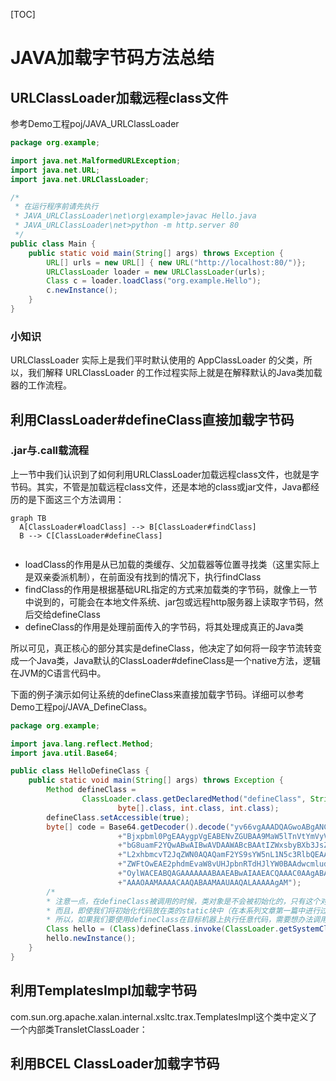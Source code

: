 [TOC]

# JAVA加载字节码方法总结

## URLClassLoader加载远程class文件

参考Demo工程poj/JAVA_URLClassLoader

```java
package org.example;

import java.net.MalformedURLException;
import java.net.URL;
import java.net.URLClassLoader;

/*
 * 在运行程序前请先执行
 * JAVA_URLClassLoader\net\org\example>javac Hello.java
 * JAVA_URLClassLoader\net>python -m http.server 80
 */
public class Main {
    public static void main(String[] args) throws Exception {
        URL[] urls = new URL[] { new URL("http://localhost:80/")};
        URLClassLoader loader = new URLClassLoader(urls);
        Class c = loader.loadClass("org.example.Hello");
        c.newInstance();
    }
}
```

### 小知识

URLClassLoader 实际上是我们平时默认使用的 AppClassLoader 的父类，所以，我们解释 URLClassLoader 的工作过程实际上就是在解释默认的Java类加载器的工作流程。

## 利用ClassLoader#defineClass直接加载字节码

### .jar与.call载流程

上一节中我们认识到了如何利用URLClassLoader加载远程class文件，也就是字节码。其实，不管是加载远程class文件，还是本地的class或jar文件，Java都经历的是下面这三个方法调用：

```mermaid
graph TB  
  A[ClassLoader#loadClass] --> B[ClassLoader#findClass]  
  B --> C[ClassLoader#defineClass]  


```

* loadClass的作用是从已加载的类缓存、父加载器等位置寻找类（这里实际上是双亲委派机制），在前面没有找到的情况下，执行findClass
* findClass的作用是根据基础URL指定的方式来加载类的字节码，就像上一节中说到的，可能会在本地文件系统、jar包或远程http服务器上读取字节码，然后交给defineClass
* defineClass的作用是处理前面传入的字节码，将其处理成真正的Java类

所以可见，真正核心的部分其实是defineClass，他决定了如何将一段字节流转变成一个Java类，Java默认的ClassLoader#defineClass是一个native方法，逻辑在JVM的C语言代码中。

下面的例子演示如何让系统的defineClass来直接加载字节码。详细可以参考Demo工程poj/JAVA_DefineClass。

```java
package org.example;

import java.lang.reflect.Method;
import java.util.Base64;

public class HelloDefineClass {
    public static void main(String[] args) throws Exception {
        Method defineClass =
                ClassLoader.class.getDeclaredMethod("defineClass", String.class,
                        byte[].class, int.class, int.class);
        defineClass.setAccessible(true);
        byte[] code = Base64.getDecoder().decode("yv66vgAAADQAGwoABgANCQAOAA8IABAKABEAEgcAEwcAFAEA"
                        +"Bjxpbml0PgEAAygpVgEABENvZGUBAA9MaW5lTnVtYmVyVGFibGUBAApTb3VyY2VGaWxlAQAKSGVs"
                        +"bG8uamF2YQwABwAIBwAVDAAWABcBAAtIZWxsbyBXb3JsZAcAGAwAGQAaAQAFSGVsbG8BABBqYXZh"
                        +"L2xhbmcvT2JqZWN0AQAQamF2YS9sYW5nL1N5c3RlbQEAA291dAEAFUxqYXZhL2lvL1ByaW50U3Ry"
                        +"ZWFtOwEAE2phdmEvaW8vUHJpbnRTdHJlYW0BAAdwcmludGxuAQAVKExqYXZhL2xhbmcvU3RyaW5n"
                        +"OylWACEABQAGAAAAAAABAAEABwAIAAEACQAAAC0AAgABAAAADSq3AAGyAAISA7YABLEAAAABAAoA"
                        +"AAAOAAMAAAACAAQABAAMAAUAAQALAAAAAgAM");
        /*
        * 注意一点，在defineClass被调用的时候，类对象是不会被初始化的，只有这个对象显式地调用其构造函数，初始化代码才能被执行。
        * 而且，即使我们将初始化代码放在类的static块中（在本系列文章第一篇中进行过说明），在defineClass时也无法被直接调用到。
        * 所以，如果我们要使用defineClass在目标机器上执行任意代码，需要想办法调用构造函数。*/
        Class hello = (Class)defineClass.invoke(ClassLoader.getSystemClassLoader(), "Hello", code, 0, code.length);
        hello.newInstance();
    }
}
```



## 利用TemplatesImpl加载字节码

com.sun.org.apache.xalan.internal.xsltc.trax.TemplatesImpl这个类中定义了一个内部类TransletClassLoader：

## 利用BCEL ClassLoader加载字节码